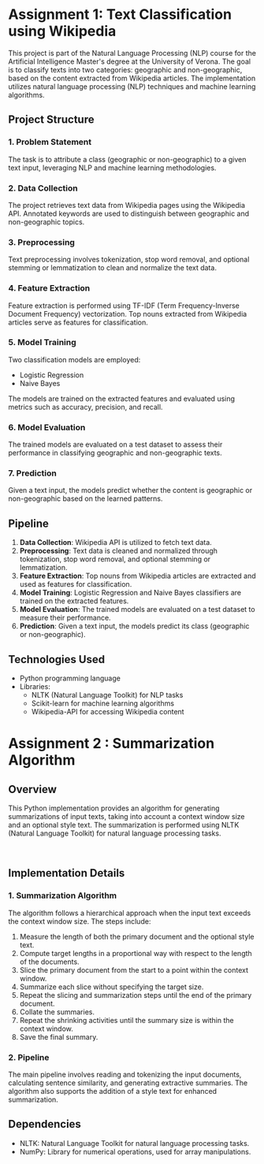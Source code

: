 # Assignment 1: Text Classification using Wikipedia

This project is part of the Natural Language Processing (NLP) course for the Artificial Intelligence Master's degree at the University of Verona. The goal is to classify texts into two categories: geographic and non-geographic, based on the content extracted from Wikipedia articles. The implementation utilizes natural language processing (NLP) techniques and machine learning algorithms.

## Project Structure

### 1. Problem Statement
The task is to attribute a class (geographic or non-geographic) to a given text input, leveraging NLP and machine learning methodologies.

### 2. Data Collection
The project retrieves text data from Wikipedia pages using the Wikipedia API. Annotated keywords are used to distinguish between geographic and non-geographic topics.

### 3. Preprocessing
Text preprocessing involves tokenization, stop word removal, and optional stemming or lemmatization to clean and normalize the text data.

### 4. Feature Extraction
Feature extraction is performed using TF-IDF (Term Frequency-Inverse Document Frequency) vectorization. Top nouns extracted from Wikipedia articles serve as features for classification.

### 5. Model Training
Two classification models are employed:
- Logistic Regression
- Naive Bayes

The models are trained on the extracted features and evaluated using metrics such as accuracy, precision, and recall.

### 6. Model Evaluation
The trained models are evaluated on a test dataset to assess their performance in classifying geographic and non-geographic texts.

### 7. Prediction
Given a text input, the models predict whether the content is geographic or non-geographic based on the learned patterns.

## Pipeline

1. **Data Collection**: Wikipedia API is utilized to fetch text data.
2. **Preprocessing**: Text data is cleaned and normalized through tokenization, stop word removal, and optional stemming or lemmatization.
3. **Feature Extraction**: Top nouns from Wikipedia articles are extracted and used as features for classification.
4. **Model Training**: Logistic Regression and Naive Bayes classifiers are trained on the extracted features.
5. **Model Evaluation**: The trained models are evaluated on a test dataset to measure their performance.
6. **Prediction**: Given a text input, the models predict its class (geographic or non-geographic).

## Technologies Used

- Python programming language
- Libraries:
  - NLTK (Natural Language Toolkit) for NLP tasks
  - Scikit-learn for machine learning algorithms
  - Wikipedia-API for accessing Wikipedia content


# Assignment 2 : Summarization Algorithm

## Overview

This Python implementation provides an algorithm for generating summarizations of input texts, taking into account a context window size and an optional style text. The summarization is performed using NLTK (Natural Language Toolkit) for natural language processing tasks.

‌
## Implementation Details

### 1. Summarization Algorithm

The algorithm follows a hierarchical approach when the input text exceeds the context window size. The steps include:

1. Measure the length of both the primary document and the optional style text.
2. Compute target lengths in a proportional way with respect to the length of the documents.
3. Slice the primary document from the start to a point within the context window.
4. Summarize each slice without specifying the target size.
5. Repeat the slicing and summarization steps until the end of the primary document.
6. Collate the summaries.
7. Repeat the shrinking activities until the summary size is within the context window.
8. Save the final summary.

### 2. Pipeline

The main pipeline involves reading and tokenizing the input documents, calculating sentence similarity, and generating extractive summaries. The algorithm also supports the addition of a style text for enhanced summarization.


## Dependencies

- NLTK: Natural Language Toolkit for natural language processing tasks.
- NumPy: Library for numerical operations, used for array manipulations.


